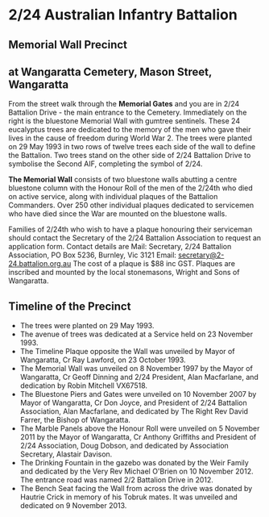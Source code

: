 
# 2/24 Australian Infantry Battalion
## Memorial Wall Precinct
## at Wangaratta Cemetery, Mason Street, Wangaratta

From the street walk through the **Memorial Gates** and you are in 2/24 Battalion Drive - the main entrance to the Cemetery. 
Immediately on the right is the bluestone Memorial Wall with gumtree sentinels. These 24 eucalyptus trees are dedicated to the memory of the men who gave their lives in the cause of freedom during World War 2. The trees were planted on 29 May 1993 in two rows of twelve trees each side of the wall to define the Battalion. Two trees stand on the other side of 2/24 Battalion Drive to symbolise the Second AIF, completing the symbol of 2/24.

**The Memorial Wall** consists of two bluestone walls abutting a centre bluestone column with the Honour Roll of the men of the 2/24th who died on active service, along with individual plaques of the Battalion Commanders. Over 250 other individual plaques dedicated to servicemen who have died since the War are mounted on the bluestone walls.

Families of 2/24th who wish to have a plaque honouring their serviceman should contact the Secretary of the 2/24 Battalion Association to request an application form. Contact details are
Mail: Secretary, 2/24 Battalion Association, PO Box 5236, Burnley, Vic 3121
Email: secretary@2-24.battalion.org.au
The cost of a plaque is $88 inc GST. Plaques are inscribed and mounted by the local stonemasons, Wright and Sons of Wangaratta.

## Timeline of the Precinct
  * The trees were planted on 29 May 1993.
  * The avenue of trees was dedicated at a Service held on 23 November 1993.
  * The Timeline Plaque opposite the Wall was unveiled by Mayor of Wangaratta, Cr Ray Lawford, on 23 October 1993.
  * The Memorial Wall was unveiled on 8 November 1997 by the Mayor of Wangaratta, Cr Geoff Dinning and 2/24 President, Alan Macfarlane, and dedication by Robin Mitchell VX67518.
  * The Bluestone Piers and Gates were unveiled on 10 November 2007 by Mayor of Wangaratta, Cr Don Joyce, and President of 2/24 Battalion Association, Alan Macfarlane, and dedicated by The Right Rev David Farrer, the Bishop of Wangaratta.
  * The Marble Panels above the Honour Roll were unveiled on 5 November 2011 by the Mayor of Wangaratta, Cr Anthony Griffiths and President of 2/24 Association, Doug Dobson, and dedicated by Association Secretary, Alastair Davison.
  * The Drinking Fountain in the gazebo was donated by the Weir Family and dedicated by the Very Rev Michael O'Brien on 10 November 2012. The entrance road was named 2/2 Battalion Drive in 2012.
  * The Bench Seat facing the Wall from across the drive was donated by Hautrie Crick in memory of his Tobruk mates. It was unveiled and dedicated on 9 November 2013.

